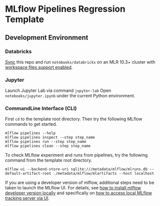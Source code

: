 # MLflow Pipelines Regression Template

## Development Environment

### Databricks

[Sync](https://docs.databricks.com/repos.html) this repo and run `notebooks/databricks` on an MLR 10.3+ cluster with [workspace files support enabled](https://docs.databricks.com/repos.html#work-with-non-notebook-files-in-a-databricks-repo).

### Jupyter

Launch Jupyter Lab via command `jupyter-lab`
Open `notebooks/jupyter.ipynb` under the current Python environment.

### CommandLine Interface (CLI)

First `cd` to the template root directory. Then try the following MLflow commands to get started.
```
mlflow pipelines --help
mlflow pipelines inspect --step step_name
mlflow pipelines run --step step_name
mlflow pipelines clean --step step_name
```

To check MLflow experiment and runs from pipelines, try the following command from the template root directory.

```
mlflow ui --backend-store-uri sqlite:///metadata/mlflow/mlruns.db --default-artifact-root ./metadata/mlflow/mlartifacts --host localhost
```
If you are using a developer version of mlflow, additional steps need to be taken to launch the MLflow UI.
For details, see
[how to install mlflow developer version locally](https://github.com/mlflow/mlflow/blob/master/CONTRIBUTING.rst#developing-and-testing-mlflow)
and specifically on [how to access local MLflow tracking server via UI](https://github.com/mlflow/mlflow/blob/master/CONTRIBUTING.rst#javascript-and-ui).
